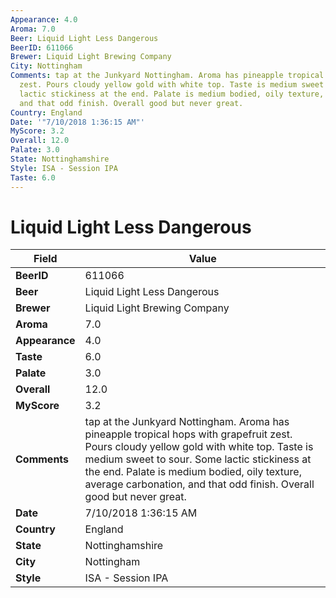 ```yaml
---
Appearance: 4.0
Aroma: 7.0
Beer: Liquid Light Less Dangerous
BeerID: 611066
Brewer: Liquid Light Brewing Company
City: Nottingham
Comments: tap at the Junkyard Nottingham. Aroma has pineapple tropical hops with grapefruit
  zest. Pours cloudy yellow gold with white top. Taste is medium sweet to sour. Some
  lactic stickiness at the end. Palate is medium bodied, oily texture, average carbonation,
  and that odd finish. Overall good but never great.
Country: England
Date: '"7/10/2018 1:36:15 AM"'
MyScore: 3.2
Overall: 12.0
Palate: 3.0
State: Nottinghamshire
Style: ISA - Session IPA
Taste: 6.0
---
```


# Liquid Light Less Dangerous

| Field         | Value |
|---------------|-------|
| **BeerID** | 611066 |
| **Beer** | Liquid Light Less Dangerous |
| **Brewer** | Liquid Light Brewing Company |
| **Aroma** | 7.0 |
| **Appearance** | 4.0 |
| **Taste** | 6.0 |
| **Palate** | 3.0 |
| **Overall** | 12.0 |
| **MyScore** | 3.2 |
| **Comments** | tap at the Junkyard Nottingham. Aroma has pineapple tropical hops with grapefruit zest. Pours cloudy yellow gold with white top. Taste is medium sweet to sour. Some lactic stickiness at the end. Palate is medium bodied, oily texture, average carbonation, and that odd finish. Overall good but never great. |
| **Date** | 7/10/2018 1:36:15 AM |
| **Country** | England |
| **State** | Nottinghamshire |
| **City** | Nottingham |
| **Style** | ISA - Session IPA |
